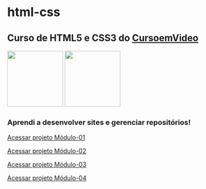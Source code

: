 # html-css

<h2>Curso de <strong>HTML5 e CSS3</strong> do <a href="https://www.cursoemvideo.com" target="_blank">CursoemVideo</a></h2>

<p align="left">
<img src="https://icons.iconarchive.com/icons/simpleicons-team/simple/128/html5-icon.png" width="128" height="128">

<img src="https://icons.iconarchive.com/icons/simpleicons-team/simple/128/css3-icon.png" width="128" height="128">
</p>

<p align="right">
<h3>Aprendi a desenvolver sites e gerenciar repositórios!</h3>

<a href="https://mateusleguir.github.io/projeto-android" target="_blank">Acessar projeto Módulo-01</a><br>

<a href="https://mateusleguir.github.io/projeto-cordel" target="_blank">Acessar projeto Módulo-02</a><br>

<a href="https://mateusleguir.github.io/projeto-social" target="_blank">Acessar projeto Módulo-03</a><br>

<a href="https://mateusleguir.github.io/projeto-login" target="_blank">Acessar projeto Módulo-04</a>

</p>
